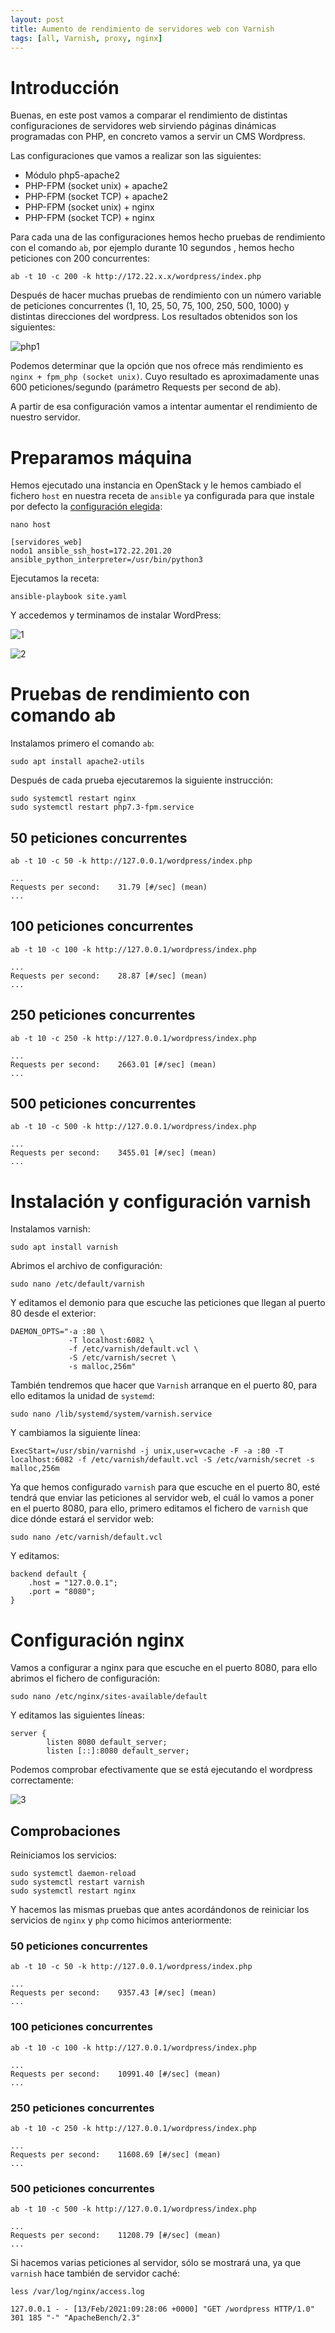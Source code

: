 ```yaml
---
layout: post
title: Aumento de rendimiento de servidores web con Varnish
tags: [all, Varnish, proxy, nginx]
---
```

# Introducción

Buenas, en este post vamos a comparar el rendimiento de distintas configuraciones de servidores web sirviendo páginas dinámicas programadas con PHP, en concreto vamos a servir un CMS Wordpress.

Las configuraciones que vamos a realizar son las siguientes:

- Módulo php5-apache2
- PHP-FPM (socket unix) + apache2
- PHP-FPM (socket TCP) + apache2
- PHP-FPM (socket unix) + nginx
- PHP-FPM (socket TCP) + nginx

Para cada una de las configuraciones hemos hecho pruebas de rendimiento con el comando `ab`, por ejemplo durante 10 segundos , hemos hecho peticiones con 200 concurrentes:

~~~
ab -t 10 -c 200 -k http://172.22.x.x/wordpress/index.php
~~~

Después de hacer muchas pruebas de rendimiento con un número variable de peticiones concurrentes (1, 10, 25, 50, 75, 100, 250, 500, 1000) y distintas direcciones del wordpress. Los resultados obtenidos son los siguientes:

![php1](/assets/img/posts/varnish/php1.png)

Podemos determinar que la opción que nos ofrece más rendimiento es `nginx + fpm_php (socket unix)`. Cuyo resultado es aproximadamente unas 600 peticiones/segundo (parámetro Requests per second de ab).

A partir de esa configuración vamos a intentar aumentar el rendimiento de nuestro servidor.

# Preparamos máquina

Hemos ejecutado una instancia en OpenStack y le hemos cambiado el fichero `host` en nuestra receta de `ansible` ya configurada para que instale por defecto la [configuración elegida](https://github.com/josedom24/ansible_nginx_fpm_php):

~~~
nano host

[servidores_web]
nodo1 ansible_ssh_host=172.22.201.20 ansible_python_interpreter=/usr/bin/python3
~~~

Ejecutamos la receta:

~~~
ansible-playbook site.yaml
~~~

Y accedemos y terminamos de instalar WordPress:

![1](/assets/img/posts/varnish/1.png)

![2](/assets/img/posts/varnish/2.png)

# Pruebas de rendimiento con comando ab

Instalamos primero el comando `ab`:

~~~
sudo apt install apache2-utils
~~~

Después de cada prueba ejecutaremos la siguiente instrucción:

~~~
sudo systemctl restart nginx
sudo systemctl restart php7.3-fpm.service
~~~

## 50 peticiones concurrentes

~~~
ab -t 10 -c 50 -k http://127.0.0.1/wordpress/index.php
~~~

~~~
...
Requests per second:    31.79 [#/sec] (mean)
...
~~~

## 100 peticiones concurrentes

~~~
ab -t 10 -c 100 -k http://127.0.0.1/wordpress/index.php
~~~

~~~
...
Requests per second:    28.87 [#/sec] (mean)
...
~~~

## 250 peticiones concurrentes

~~~
ab -t 10 -c 250 -k http://127.0.0.1/wordpress/index.php
~~~

~~~
...
Requests per second:    2663.01 [#/sec] (mean)
...
~~~

## 500 peticiones concurrentes

~~~
ab -t 10 -c 500 -k http://127.0.0.1/wordpress/index.php
~~~

~~~
...
Requests per second:    3455.01 [#/sec] (mean)
...
~~~

# Instalación y configuración varnish

Instalamos varnish:

~~~
sudo apt install varnish
~~~

Abrimos el archivo de configuración:

~~~
sudo nano /etc/default/varnish
~~~

Y editamos el demonio para que escuche las peticiones que llegan al puerto 80 desde el exterior:

~~~
DAEMON_OPTS="-a :80 \
             -T localhost:6082 \
             -f /etc/varnish/default.vcl \
             -S /etc/varnish/secret \
             -s malloc,256m"
~~~

También tendremos que hacer que `Varnish` arranque en el puerto 80, para ello editamos la unidad de `systemd`:

~~~
sudo nano /lib/systemd/system/varnish.service
~~~

Y cambiamos la siguiente línea:

~~~
ExecStart=/usr/sbin/varnishd -j unix,user=vcache -F -a :80 -T localhost:6082 -f /etc/varnish/default.vcl -S /etc/varnish/secret -s malloc,256m
~~~

Ya que hemos configurado `varnish` para que escuche en el puerto 80, esté tendrá que enviar las peticiones al servidor web, el cuál lo vamos a poner en el puerto 8080, para ello, primero editamos el fichero de `varnish` que dice dónde estará el servidor web:

~~~
sudo nano /etc/varnish/default.vcl
~~~

Y editamos:

~~~
backend default {
    .host = "127.0.0.1";
    .port = "8080";
}
~~~

# Configuración nginx

Vamos a configurar a nginx para que escuche en el puerto 8080, para ello abrimos el fichero de configuración:

~~~
sudo nano /etc/nginx/sites-available/default
~~~

Y editamos las siguientes líneas:

~~~
server {
        listen 8080 default_server;
        listen [::]:8080 default_server;
~~~

Podemos comprobar efectivamente que se está ejecutando el wordpress correctamente:

![3](/assets/img/posts/varnish/3.png)

## Comprobaciones

Reiniciamos los servicios:

~~~
sudo systemctl daemon-reload
sudo systemctl restart varnish
sudo systemctl restart nginx
~~~

Y hacemos las mismas pruebas que antes acordándonos de reiniciar los servicios de `nginx` y `php` como hicimos anteriormente:

### 50 peticiones concurrentes

~~~
ab -t 10 -c 50 -k http://127.0.0.1/wordpress/index.php
~~~

~~~
...
Requests per second:    9357.43 [#/sec] (mean)
...
~~~

### 100 peticiones concurrentes

~~~
ab -t 10 -c 100 -k http://127.0.0.1/wordpress/index.php
~~~

~~~
...
Requests per second:    10991.40 [#/sec] (mean)
...
~~~

### 250 peticiones concurrentes

~~~
ab -t 10 -c 250 -k http://127.0.0.1/wordpress/index.php
~~~

~~~
...
Requests per second:    11608.69 [#/sec] (mean)
...
~~~

### 500 peticiones concurrentes

~~~
ab -t 10 -c 500 -k http://127.0.0.1/wordpress/index.php
~~~

~~~
...
Requests per second:    11208.79 [#/sec] (mean)
...
~~~

Si hacemos varias peticiones al servidor, sólo se mostrará una, ya que `varnish` hace también de servidor caché:

~~~
less /var/log/nginx/access.log

127.0.0.1 - - [13/Feb/2021:09:28:06 +0000] "GET /wordpress HTTP/1.0" 301 185 "-" "ApacheBench/2.3"
~~~